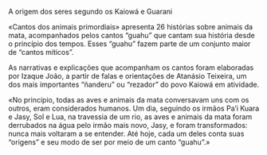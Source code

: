 A origem dos seres segundo os Kaiowá e Guarani

«Cantos dos animais primordiais» apresenta 26 histórias sobre animais da mata, acompanhados pelos cantos “guahu” que cantam sua história desde o princípio dos tempos. Esses “guahu” fazem parte de um conjunto maior de “cantos míticos”. 

As narrativas e explicações que acompanham os cantos foram elaboradas por Izaque João, a partir de falas e orientações de Atanásio Teixeira, um dos mais importantes “ñanderu” ou “rezador” do povo Kaiowá em atividade.

«No princípio, todas as aves e animais da mata conversavam uns com os outros, eram considerados humanos. Um dia, seguindo os irmãos Pa’i Kuara e Jasy, Sol e Lua, na travessia de um rio, as aves e animais da mata foram derrubados na água pelo irmão mais novo, Jasy, e foram transformados: nunca mais voltaram a se entender. Até hoje, cada um deles conta suas “origens” e seu modo de ser por meio de um canto “guahu”.»
